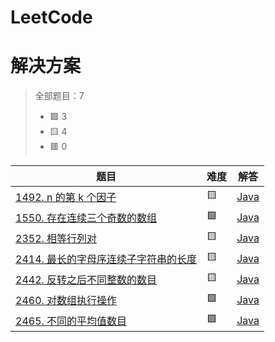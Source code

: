 # LeetCode
# 解决方案
> 全部题目：7
> - 🟩 3
> - 🟨 4
> - 🟥 0

|题目|难度|解答|
|---|---|---|
[1492. n 的第 k 个因子](https://github.com/xzqn-zcn/LeetCode/blob/master/Text_likou/src/com/xzqn/likou7/demo130.java)|🟨|[Java](Text_likou/src/com/xzqn/likou7/demo130.java)|
[1550. 存在连续三个奇数的数组](https://github.com/xzqn-zcn/LeetCode/blob/master/Text_likou/src/com/xzqn/likou7/demo128.java)|🟩|[Java](Text_likou/src/com/xzqn/likou7/demo128.java)|
[2352. 相等行列对](https://github.com/xzqn-zcn/LeetCode/blob/master/Text_likou/src/com/xzqn/likou7/demo134.java)|🟨|[Java](Text_likou/src/com/xzqn/likou7/demo134.java)|
[2414. 最长的字母序连续子字符串的长度](https://github.com/xzqn-zcn/LeetCode/blob/master/Text_likou/src/com/xzqn/likou7/demo127.java)|🟨|[Java](Text_likou/src/com/xzqn/likou7/demo127.java)|
[2442. 反转之后不同整数的数目](https://github.com/xzqn-zcn/LeetCode/blob/master/Text_likou/src/com/xzqn/likou7/demo126.java)|🟨|[Java](Text_likou/src/com/xzqn/likou7/demo126.java)|
[2460. 对数组执行操作](https://github.com/xzqn-zcn/LeetCode/blob/master/Text_likou/src/com/xzqn/likou7/demo133.java)|🟩|[Java](Text_likou/src/com/xzqn/likou7/demo133.java)|
[2465. 不同的平均值数目](https://github.com/xzqn-zcn/LeetCode/blob/master/Text_likou/src/com/xzqn/likou7/demo131.java)|🟩|[Java](Text_likou/src/com/xzqn/likou7/demo131.java)|

